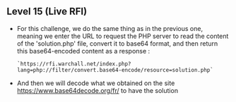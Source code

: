 ## Level 15 (Live RFI)

 - For this challenge, we do the same thing as in the previous one, meaning we enter the URL to request the PHP server to read the content of the 'solution.php' file, convert it to base64 format, and then return this base64-encoded content as a response :
 
       `https://rfi.warchall.net/index.php?lang=php://filter/convert.base64-encode/resource=solution.php`
 
 - And then we will decode what we obtained on the site https://www.base64decode.org/fr/ to have the solution 
 
